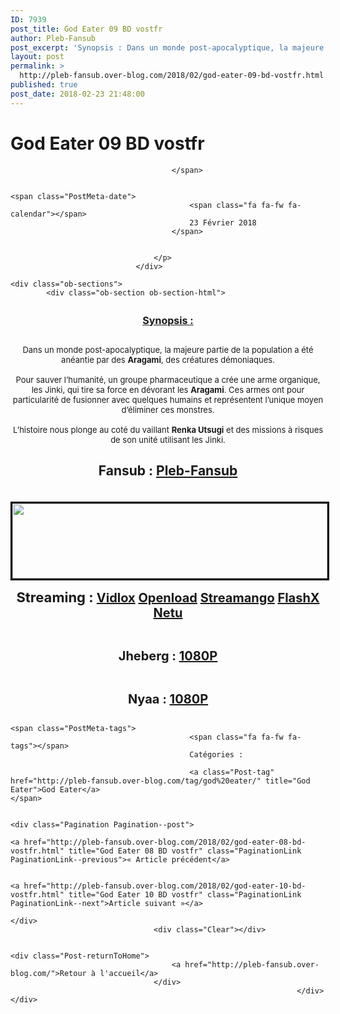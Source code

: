 ```yaml
---
ID: 7939
post_title: God Eater 09 BD vostfr
author: Pleb-Fansub
post_excerpt: 'Synopsis : Dans un monde post-apocalyptique, la majeure partie de la population a &eacute;t&eacute; an&eacute;antie par des Aragami, des cr&eacute;atures d&eacute;moniaques. Pour sauver l&rsquo;humanit&eacute;, un groupe pharmaceutique a cr&eacute;e une arme organique, les Jinki, qui tire sa force en d&eacute;vorant...'
layout: post
permalink: >
  http://pleb-fansub.over-blog.com/2018/02/god-eater-09-bd-vostfr.html
published: true
post_date: 2018-02-23 21:48:00
---
```

<div class="feedwordpress-gaffer-full-text"><div class="Post-header">
                                    <h1 class="Post-title">
                                                                                    God Eater 09 BD vostfr
                                                                            </h1>
                                    <p class="Post-meta PostMeta">
                                                                                <span class="PostMeta-user">
                                            <span class="fa fa-fw fa-user"></span>
                                            
                                        </span>
                                                                                
                                                                                <span class="PostMeta-date">
                                            <span class="fa fa-fw fa-calendar"></span>
                                            23 Février 2018
                                        </span>
                                                                                
                                        
                                    </p>
                                </div>
<div class="Post-content">
                                    
    <div class="ob-sections">
            <div class="ob-section ob-section-html">
<figure class="image-align-center" style="margin:10px 0px 10px 0px"><img alt="" class="image-size-large" src="https://img.over-blog-kiwi.com/2/55/03/68/20171017/ob_e41182_god-eater.jpg"></figure><p style="text-align: center; font-size:13px;"><u><strong><span style="font-size:16px;">Synopsis :</span></strong></u></p>
<p style="text-align: center; font-size:13px;"><br>Dans un monde post-apocalyptique, la majeure partie de la population a été anéantie par des <strong>Aragami</strong>, des créatures démoniaques.<br><br>Pour sauver l’humanité, un groupe pharmaceutique a crée une arme organique, les Jinki, qui tire sa force en dévorant les <strong>Aragami</strong>. Ces armes ont pour particularité de fusionner avec quelques humains et représentent l’unique moyen d’éliminer ces monstres.<br><br>L’histoire nous plonge au coté du vaillant <strong>Renka Utsugi</strong> et des missions à risques de son unité utilisant les Jinki.</p>
<center><h2><span class="yui3-widget yui3-inputwidget yui3-htmleditorwidget" style="width: 638px;"><span class="yui3-htmleditorwidget-content"><span class="yui3-widget yui3-inputwidget yui3-htmleditorwidget" style="width: 638px;"><span class="yui3-htmleditorwidget-content">Fansub : <a href="http://pleb-fansub.over-blog.com/">Pleb-Fansub</a></span></span></span></span></h2></center>
<center><p style="text-align: center;"><img style="margin-top: 20px; border-width: 3px; border-style: solid; border-color: black; width: 100%; height: 120px;" alt="" src="http://i.imgur.com/R921nS7.png"></p></center>
</div>
            <div class="ob-section ob-section-html">
<p style="text-align: center;"><strong><span style="font-size:22px;">Streaming : </span><span style="font-size:20px;"><a href="https://vidlox.me/embed-maj4w1hzz3mv.html">Vidlox</a> <a href="https://openload.co/embed/Ydnax7NJsek/%5BPleb-Fansub%5D_God_Eater_-_09_vostfr_%28BD_1920x1080_x264_AAC%29.mp4">Openload</a> <a href="https://streamango.com/embed/tmcmddokakrflrfe/_Pleb-Fansub_God_Eater_-_09_vostfr_BD_1920x1080_x264_AAC_mp4">Streamango</a> <a href="https://www.flashx.tv/embed-89ihx521yium.html">FlashX</a> <a href="https://waaw.tv/watch_video.php?v=KJFDQ0P0SSEy">Netu</a></span></strong></p>
<p style="text-align: center;"> </p>
<p style="text-align: center;"><strong><span style="font-size:20px;">Jheberg : <a href="http://www.jheberg.net/captcha/pleb-fansub-god-eater-09-vostfr-bd-1920x1080-x26-2/">1080P</a></span></strong></p>
<p style="text-align: center;"> </p>
<p style="text-align: center;"><strong><span style="font-size:20px;">Nyaa : <a href="https://nyaa.si/view/1009420">1080P</a></span></strong></p>
</div>
        </div>

                                    
                                                                            <span class="PostMeta-tags">
                                            <span class="fa fa-fw fa-tags"></span> 
                                            Catégories :
                                                                                    
                                            <a class="Post-tag" href="http://pleb-fansub.over-blog.com/tag/god%20eater/" title="God Eater">God Eater</a>                                                                                    </span>
                                                                        
                                                                        <div class="Pagination Pagination--post">
                                                                                    <a href="http://pleb-fansub.over-blog.com/2018/02/god-eater-08-bd-vostfr.html" title="God Eater 08 BD vostfr" class="PaginationLink PaginationLink--previous">« Article précédent</a>
                                            
                                                                                    <a href="http://pleb-fansub.over-blog.com/2018/02/god-eater-10-bd-vostfr.html" title="God Eater 10 BD vostfr" class="PaginationLink PaginationLink--next">Article suivant »</a>
                                                                            </div>
                                    <div class="Clear"></div>
                                                                        
                                                                        <div class="Post-returnToHome">
                                        <a href="http://pleb-fansub.over-blog.com/">Retour à l'accueil</a>
                                    </div>
                                                                    </div></div>